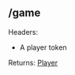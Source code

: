 ## /game

Headers:  
  - A player token  
  
Returns: [Player](https://github.com/mateoox600/RGRPG/blob/master/docs/docs/Player.md)
